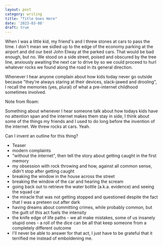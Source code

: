```yaml
---
layout: post
category: writing
title: "Title Goes Here"
date: '2023-03-08'
draft: true
---
```


When I was a little kid, my friend's and I threw stones at cars to pass the time. I don't mean we sidled up to the edge of the economy parking at the airport and did our best John Elway at the parked cars. That would be bad enough, but no. We stood on a side street, poised and obscured by the tree line, anxiously awaiting the next car to drive by so we could proceed to hurl whatever rocks we found along the road in its general direction.

Whenever I hear anyone complain about how kids today never go outside because "they're always staring at their devices, slack-jawed and drooling", I recall the memories (yes, plural) of what a pre-internet childhood sometimes involved. 



Note from Roam:

Something about whenever I hear someone talk about how todays kids have no attention span and the internet makes them stay in side, I think about some of the things my friends and I used to do long before the invention of the internet. We threw rocks at cars. Yeah.

Can I invent an outline for this thing?

- Teaser
- modern complaints
- "without the internet", then tell the story about getting caught in the first memory
- my obsession with rock throwing and how, against all common sense, didn't stop after getting caught
- breaking the window in the house across the street
- breaking the window of the car and hearing the scream
- going back out to retrieve the water bottle (a.k.a. evidence) and seeing the squad car
- the miracle that was not getting stopped and questioned despite the fact that I was a preteen out after dark
- having dreams about committing crimes, while probably common, but the guilt of this act fuels the intensity
- the knife edge of life paths - we all make mistakes, some of us insanely stupid ones - a roll of the dice can be all that keep someone from a completely different outcome
- I'll never be able to answer for that act, I just have to be grateful that it terrified me instead of emboldening me.